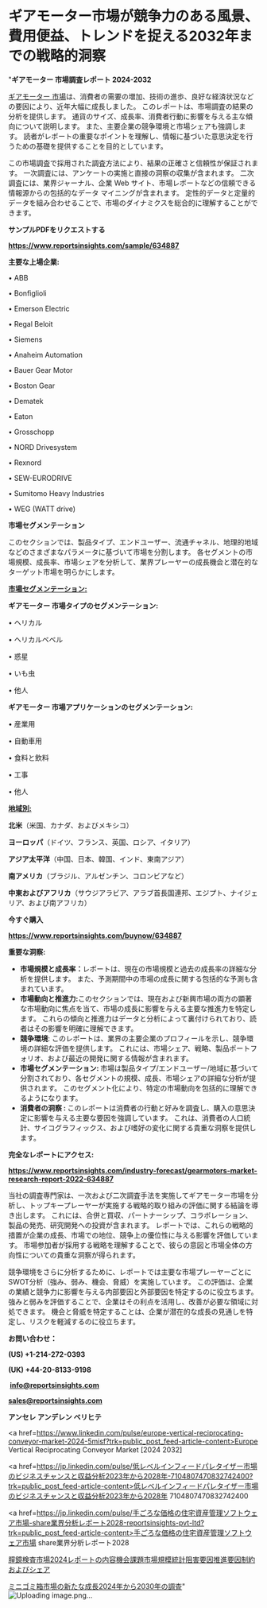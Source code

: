 # ギアモーター市場が競争力のある風景、費用便益、トレンドを捉える2032年までの戦略的洞察

"<strong>ギアモーター 市場調査レポート 2024-2032</strong>

<a href=https://www.reportsinsights.com/sample/634887>ギアモーター 市場</a>は、消費者の需要の増加、技術の進歩、良好な経済状況などの要因により、近年大幅に成長しました。 このレポートは、市場調査の結果の分析を提供します。 通貨のサイズ、成長率、消費者行動に影響を与える主な傾向について説明します。 また、主要企業の競争環境と市場シェアも強調します。 読者がレポートの重要なポイントを理解し、情報に基づいた意思決定を行うための基礎を提供することを目的としています。

この市場調査で採用された調査方法により、結果の正確さと信頼性が保証されます。 一次調査には、アンケートの実施と直接の洞察の収集が含まれます。 二次調査には、業界ジャーナル、企業 Web サイト、市場レポートなどの信頼できる情報源からの包括的なデータ マイニングが含まれます。 定性的データと定量的データを組み合わせることで、市場のダイナミクスを総合的に理解することができます。

<strong><b>サンプルPDFをリクエストする</b></strong>

<a href=https://www.reportsinsights.com/sample/634887><strong><u>https://www.reportsinsights.com/sample/634887</u></strong></a>

<strong>主要な上場企業:</strong>

• ABB

• Bonfiglioli

• Emerson Electric

• Regal Beloit

• Siemens

• Anaheim Automation

• Bauer Gear Motor

• Boston Gear

• Dematek

• Eaton

• Grosschopp

• NORD Drivesystem

• Rexnord

• SEW-EURODRIVE

• Sumitomo Heavy Industries

• WEG (WATT drive)

<strong>市場セグメンテーション</strong>

このセクションでは、製品タイプ、エンドユーザー、流通チャネル、地理的地域などのさまざまなパラメータに基づいて市場を分割します。 各セグメントの市場規模、成長率、市場シェアを分析して、業界プレーヤーの成長機会と潜在的なターゲット市場を明らかにします。

<strong><u>市場セグメンテーション</u></strong><strong><u>:</u></strong>

<strong>ギアモーター 市場タイプのセグメンテーション:</strong>

• ヘリカル

• ヘリカルベベル

• 惑星

• いも虫

• 他人

<strong>ギアモーター 市場アプリケーションのセグメンテーション:</strong>

• 産業用

• 自動車用

• 食料と飲料

• 工事

• 他人

<strong><u>地域別</u></strong><strong><u>:</u></strong>

<strong>北米</strong>（米国、カナダ、およびメキシコ）

<strong>ヨーロッパ</strong>（ドイツ、フランス、英国、ロシア、イタリア）

<strong>アジア太平洋</strong>（中国、日本、韓国、インド、東南アジア）

<strong>南アメリカ</strong>（ブラジル、アルゼンチン、コロンビアなど）

<strong>中東およびアフリカ</strong>（サウジアラビア、アラブ首長国連邦、エジプト、ナイジェリア、および南アフリカ）

<strong>今すぐ購入</strong>

<a href=https://www.reportsinsights.com/buynow/634887><strong><u>https://www.reportsinsights.com/buynow/634887</u></strong></a>

<strong>重要な洞察:</strong>
<ul>
  <li><strong>市場規模と成長率：</strong>レポートは、現在の市場規模と過去の成長率の詳細な分析を提供します。 また、予測期間中の市場の成長に関する包括的な予測も含まれています。</li>
  <li><strong>市場動向と推進力:</strong>このセクションでは、現在および新興市場の両方の顕著な市場動向に焦点を当て、市場の成長に影響を与える主要な推進力を特定します。 これらの傾向と推進力はデータと分析によって裏付けられており、読者はその影響を明確に理解できます。</li>
  <li><strong>競争環境</strong>: このレポートは、業界の主要企業のプロフィールを示し、競争環境の詳細な評価を提供します。 これには、市場シェア、戦略、製品ポートフォリオ、および最近の開発に関する情報が含まれます。</li>
  <li><strong>市場セグメンテーション: </strong>市場は製品タイプ/エンドユーザー/地域に基づいて分割されており、各セグメントの規模、成長、市場シェアの詳細な分析が提供されます。 このセグメント化により、特定の市場動向を包括的に理解できるようになります。</li>
  <li><strong>消費者の洞察 : </strong>このレポートは消費者の行動と好みを調査し、購入の意思決定に影響を与える主要な要因を強調しています。 これは、消費者の人口統計、サイコグラフィックス、および嗜好の変化に関する貴重な洞察を提供します。</li>
</ul>
<strong>完全なレポートにアクセス:</strong>

<a href=https://www.reportsinsights.com/industry-forecast/gearmotors-market-research-report-2022-634887><strong><u><b>https://www.reportsinsights.com/industry-forecast/gearmotors-market-research-report-2022-634887</b></u></strong></a>

当社の調査専門家は、一次および二次調査手法を実施してギアモーター市場を分析し、トップキープレーヤーが実施する戦略的取り組みの評価に関する結論を導き出します。 これには、合併と買収、パートナーシップ、コラボレーション、製品の発売、研究開発への投資が含まれます。 レポートでは、これらの戦略的措置が企業の成長、市場での地位、競争上の優位性に与える影響を評価しています。 市場参加者が採用する戦略を理解することで、彼らの意図と市場全体の方向性についての貴重な洞察が得られます。

競争環境をさらに分析するために、レポートでは主要な市場プレーヤーごとにSWOT分析（強み、弱み、機会、脅威）を実施しています。 この評価は、企業の業績と競争力に影響を与える内部要因と外部要因を特定するのに役立ちます。 強みと弱みを評価することで、企業はその利点を活用し、改善が必要な領域に対処できます。 機会と脅威を特定することは、企業が潜在的な成長の見通しを特定し、リスクを軽減するのに役立ちます。

<strong>お問い合わせ：</strong>

<strong>(US) +1-214-272-0393</strong>

<strong>(UK) +44-20-8133-9198</strong>

<strong> </strong><a href=info@reportsinsights.com><strong><u>info@reportsinsights.com</u></strong></a>

<a href=sales@reportsinsights.com><strong><u>sales@reportsinsights.com</u></strong></a>

<strong>アンセレ アンデレン ベリヒテ</strong>

<a href=https://www.linkedin.com/pulse/europe-vertical-reciprocating-conveyor-market-2024-5misf?trk=public_post_feed-article-content>Europe Vertical Reciprocating Conveyor Market [2024 2032]</a>

<a href=https://jp.linkedin.com/pulse/低レベルインフィードパレタイザー市場のビジネスチャンスと収益分析2023年から2028年-7104807470832742400?trk=public_post_feed-article-content>低レベルインフィードパレタイザー市場のビジネスチャンスと収益分析2023年から2028年 7104807470832742400</a>

<a href=https://jp.linkedin.com/pulse/手ごろな価格の住宅資産管理ソフトウェア市場-share業界分析レポート2028-reportsinsights-pvt-ltd?trk=public_post_feed-article-content>手ごろな価格の住宅資産管理ソフトウェア市場 share業界分析レポート2028</a>

<a href=https://www.linkedin.com/pulse/膣鏡検査市場2024レポートの内容機会課題市場規模統計阻害要因推進要因制約およびシェア-reports-insights-expert/>膣鏡検査市場2024レポートの内容機会課題市場規模統計阻害要因推進要因制約およびシェア</a>

<a href=https://www.linkedin.com/pulse/ミニゴミ箱市場の新たな成長2024年から2030年の調査-tribunal-analytics-360-zxi2e/>ミニゴミ箱市場の新たな成長2024年から2030年の調査</a>"
![Uploading image.png…]()
